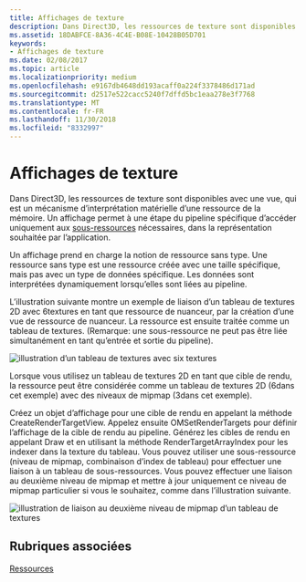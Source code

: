 ```yaml
---
title: Affichages de texture
description: Dans Direct3D, les ressources de texture sont disponibles avec un affichage, qui est un mécanisme d’interprétation matérielle d’une ressource de la mémoire.
ms.assetid: 18DABFCE-8A36-4C4E-B08E-10428B05D701
keywords:
- Affichages de texture
ms.date: 02/08/2017
ms.topic: article
ms.localizationpriority: medium
ms.openlocfilehash: e9167db4648dd193acaff0a224f3378486d171ad
ms.sourcegitcommit: d2517e522cacc5240f7dffd5bc1eaa278e3f7768
ms.translationtype: MT
ms.contentlocale: fr-FR
ms.lasthandoff: 11/30/2018
ms.locfileid: "8332997"
---
```

# <a name="texture-views"></a>Affichages de texture


Dans Direct3D, les ressources de texture sont disponibles avec une vue, qui est un mécanisme d’interprétation matérielle d’une ressource de la mémoire. Un affichage permet à une étape du pipeline spécifique d’accéder uniquement aux [sous-ressources](resource-types.md) nécessaires, dans la représentation souhaitée par l’application.

Un affichage prend en charge la notion de ressource sans type. Une ressource sans type est une ressource créée avec une taille spécifique, mais pas avec un type de données spécifique. Les données sont interprétées dynamiquement lorsqu’elles sont liées au pipeline.

L’illustration suivante montre un exemple de liaison d’un tableau de textures 2D avec 6textures en tant que ressource de nuanceur, par la création d’une vue de ressource de nuanceur. La ressource est ensuite traitée comme un tableau de textures. (Remarque: une sous-ressource ne peut pas être liée simultanément en tant qu’entrée et sortie du pipeline).

![illustration d’un tableau de textures avec six textures](images/d3d10-cube-texture-faces.png)

Lorsque vous utilisez un tableau de textures 2D en tant que cible de rendu, la ressource peut être considérée comme un tableau de textures 2D (6dans cet exemple) avec des niveaux de mipmap (3dans cet exemple).

Créez un objet d’affichage pour une cible de rendu en appelant la méthode CreateRenderTargetView. Appelez ensuite OMSetRenderTargets pour définir l’affichage de la cible de rendu au pipeline. Générez les cibles de rendu en appelant Draw et en utilisant la méthode RenderTargetArrayIndex pour les indexer dans la texture du tableau. Vous pouvez utiliser une sous-ressource (niveau de mipmap, combinaison d’index de tableau) pour effectuer une liaison à un tableau de sous-ressources. Vous pouvez effectuer une liaison au deuxième niveau de mipmap et mettre à jour uniquement ce niveau de mipmap particulier si vous le souhaitez, comme dans l’illustration suivante.

![illustration de liaison au deuxième niveau de mipmap d’un tableau de textures](images/d3d10-cube-texture-faces-subresource.png)

## <a name="span-idrelated-topicsspanrelated-topics"></a><span id="related-topics"></span>Rubriques associées


[Ressources](resources.md)

 

 




